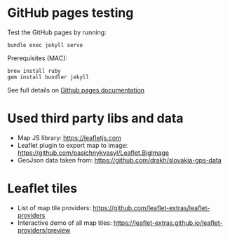 
# GitHub pages testing

Test the GitHub pages by running:

    bundle exec jekyll serve

Prerequisites (MAC):

    brew install ruby
    gem install bundler jekyll

See full details on [Github pages documentation](https://docs.github.com/en/pages/getting-started-with-github-pages)

# Used third party libs and data

* Map JS library: <https://leafletjs.com>
* Leaflet plugin to export map to image: <https://github.com/pasichnykvasyl/Leaflet.BigImage>
* GeoJson data taken from: <https://github.com/drakh/slovakia-gps-data>

# Leaflet tiles

* List of map tile providers: <https://github.com/leaflet-extras/leaflet-providers>
* Interactive demo of all map tiles: <https://leaflet-extras.github.io/leaflet-providers/preview>

